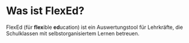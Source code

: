 # Was ist FlexEd?

FlexEd (für **flex**ible **ed**ucation) ist ein Auswertungstool für Lehrkräfte, die Schulklassen mit selbstorganisiertem Lernen betreuen.
